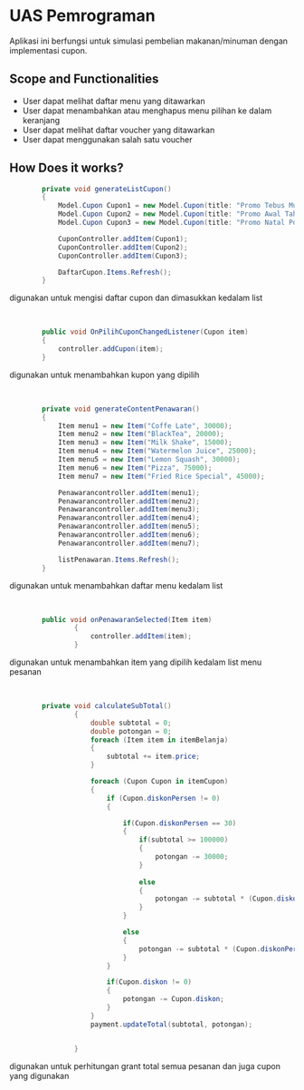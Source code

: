 # UAS Pemrograman
Aplikasi ini berfungsi untuk simulasi pembelian makanan/minuman 
dengan implementasi cupon.

## Scope and Functionalities
- User dapat melihat daftar menu yang ditawarkan
- User dapat menambahkan atau menghapus menu pilihan ke dalam keranjang
- User dapat melihat daftar voucher yang ditawarkan
- User dapat menggunakan salah satu voucher

## How Does it works?
```csharp
        private void generateListCupon()
        {
            Model.Cupon Cupon1 = new Model.Cupon(title: "Promo Tebus Murah Diskon 30% max. 30.000", discInPercent: 30);
            Model.Cupon Cupon2 = new Model.Cupon(title: "Promo Awal Tahun Diskon 25%", discInPercent: 25);
            Model.Cupon Cupon3 = new Model.Cupon(title: "Promo Natal Potongan 10000", disc: 10000);

            CuponController.addItem(Cupon1);
            CuponController.addItem(Cupon2);
            CuponController.addItem(Cupon3);

            DaftarCupon.Items.Refresh();
        }
```
digunakan untuk mengisi daftar cupon dan dimasukkan kedalam
list

<br>

```csharp
        public void OnPilihCuponChangedListener(Cupon item)
        {
            controller.addCupon(item);
        }
```
digunakan untuk menambahkan kupon yang dipilih

<br>

```csharp
        private void generateContentPenawaran()
        {
            Item menu1 = new Item("Coffe Late", 30000);
            Item menu2 = new Item("BlackTea", 20000);
            Item menu3 = new Item("Milk Shake", 15000);
            Item menu4 = new Item("Watermelon Juice", 25000);
            Item menu5 = new Item("Lemon Squash", 30000);
            Item menu6 = new Item("Pizza", 75000);
            Item menu7 = new Item("Fried Rice Special", 45000);

            Penawarancontroller.addItem(menu1);
            Penawarancontroller.addItem(menu2);
            Penawarancontroller.addItem(menu3);
            Penawarancontroller.addItem(menu4);
            Penawarancontroller.addItem(menu5);
            Penawarancontroller.addItem(menu6);
            Penawarancontroller.addItem(menu7);

            listPenawaran.Items.Refresh();
        }
```
digunakan untuk menambahkan daftar menu kedalam list

<br>

```csharp
        public void onPenawaranSelected(Item item)
                {
                    controller.addItem(item);
                }
```
digunakan untuk menambahkan item yang dipilih kedalam list menu pesanan

<br>

```csharp
        private void calculateSubTotal()
                {
                    double subtotal = 0;
                    double potongan = 0;
                    foreach (Item item in itemBelanja)
                    {
                        subtotal += item.price;
                    }

                    foreach (Cupon Cupon in itemCupon)
                    {
                        if (Cupon.diskonPersen != 0)
                        {

                            if(Cupon.diskonPersen == 30)
                            {
                                if(subtotal >= 100000)
                                {
                                    potongan -= 30000;
                                }
                        
                                else
                                {
                                    potongan -= subtotal * (Cupon.diskonPersen / 100);
                                }
                            } 

                            else 
                            { 
                                potongan -= subtotal * (Cupon.diskonPersen/100);
                            }
                        }

                        if(Cupon.diskon != 0)
                        {
                            potongan -= Cupon.diskon;
                        }
                    }
                    payment.updateTotal(subtotal, potongan); 


                }
```
digunakan untuk perhitungan grant total semua pesanan dan juga cupon yang digunakan